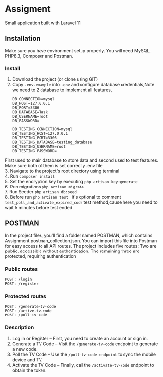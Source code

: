 # Assigment
Small application built with Laravel 11 <br>

## Installation
Make sure you have environment setup properly. You will need MySQL, PHP8.3, Composer and Postman.

### Install
1. Download the project (or clone using GIT)
2. Copy `.env.example` into `.env` and configure database credentials,Note we need to 2 database to implement all features,
    ```
    DB_CONNECTION=mysql
    DB_HOST=127.0.0.1
    DB_PORT=3306
    DB_DATABASE=Task
    DB_USERNAME=root
    DB_PASSWORD=
    
    DB_TESTING_CONNECTION=mysql
    DB_TESTING_HOST=127.0.0.1
    DB_TESTING_PORT=3306
    DB_TESTING_DATABASE=testing_database
    DB_TESTING_USERNAME=root
    DB_TESTING_PASSWORD=
   ```
First used to main database to store data and second used to test features. Make sure both of them is set correctly .env file <br>
3. Navigate to the project's root directory using terminal <br>
4. Run `composer install` <br>
5. Set the encryption key by executing `php artisan key:generate` <br>
6. Run migrations `php artisan migrate` <br>
7. Run Seeder `php artisan db:seed ` <br>
8. Before run  `php artisan test ` it's optional to comment `test_poll_and_activate_expired_code` test method,cause here you need to wait 5 minutes before test ended <br>

## POSTMAN
In the project files, you'll find a folder named POSTMAN, which contains Assignment.postman_collection.json. You can import this file into Postman for easy access to all API routes.
The project includes five routes:
Two are public, accessible without authentication.
The remaining three are protected, requiring authentication
### Public routes
```
POST: /login
POST: /register
```
### Protected routes

```
POST: /generate-tv-code
POST: /active-tv-code
POST: /poll-tv-code

```

### Description
1. Log in or Register – First, you need to create an account or sign in.
2. Generate a TV Code – Visit the `/generate-tv-code` endpoint to generate a new code.
3. Poll the TV Code – Use the `/poll-tv-code endpoint` to sync the mobile device and TV.
4. Activate the TV Code – Finally, call the `/activate-tv-code` endpoint to obtain the token.

